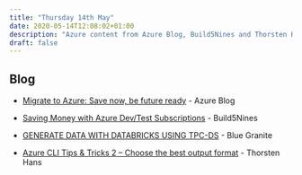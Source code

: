 ```yaml
---
title: "Thursday 14th May"
date: 2020-05-14T12:08:02+01:00
description: "Azure content from Azure Blog, Build5Nines and Thorsten Hans"
draft: false
---
```


## Blog

* [Migrate to Azure: Save now, be future ready](https://azure.microsoft.com/en-in/blog/migrate-to-azure-save-now-be-future-ready/) - Azure Blog

* [Saving Money with Azure Dev/Test Subscriptions](https://build5nines.com/saving-money-with-azure-dev-test-subscriptions/) - Build5Nines

* [GENERATE DATA WITH DATABRICKS USING TPC-DS](https://www.blue-granite.com/blog/generate-big-datasets-with-databricks) - Blue Granite
  
* [Azure CLI Tips & Tricks 2 – Choose the best output format](https://thorsten-hans.com/azure-cli-tips-and-tricks-2-choose-the-best-output-format) - Thorsten Hans

